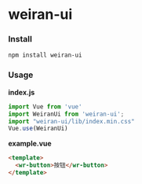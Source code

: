 # weiran-ui

### Install
```
npm install weiran-ui
```
### Usage

**index.js**
```js
import Vue from 'vue'
import WeiranUi from 'weiran-ui';
import "weiran-ui/lib/index.min.css"
Vue.use(WeiranUi)
```

**example.vue**
```html
<template>
  <wr-button>按钮</wr-button>
</template>
```